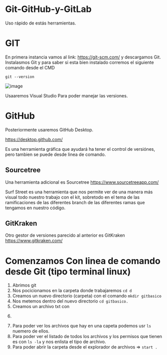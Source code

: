 # Git-GitHub-y-GitLab
Uso rápido de estás herramientas.

# GIT
En primera instancia vamos al link: https://git-scm.com/ y descargamos Git.
Instalasmos Git y para saber si esta bien instalado corremos el siguiente comando desde el CMD

```CMD
git --version
```
![image](https://user-images.githubusercontent.com/86896526/128102083-8433bbef-100b-4d95-b1fb-4227d4d958e3.png)


Usaaremos Visual Studio Para poder manejar las versiones.

# GitHub
Posteriormente usaremos GitHub Desktop.

https://desktop.github.com/

Es una herramienta gráfica que ayudará ha tener el control de versiónes, pero tambien se puede desde linea de comando.

## Sourcetree
Una herramienta adicional es Sourcetree
https://www.sourcetreeapp.com/

Surf Street es una herramienta que nos permite ver de una manera más visual todo nuestro trabajo con
el kit, sobretodo en el tema de las ramificaciones de las diferentes branch de las diferentes ramas
que tengamos en nuestro código.

## GitKraken
Otro gestor de versiones parecido al anterior es GitKraken
https://www.gitkraken.com/


# Comenzamos Con linea de comando desde Git (tipo terminal linux)
1. Abrimos git
2. Nos pocicionamos en la carpeta donde trabajaremos ```cd d```
3. Creamos un nuevo directorio (carpeta) con el comando ```mkdir gitbasico```
4. Nos metemos dentro del nuevo directorio ```cd gitbasico.```
5. Creamos un archivo txt con 
6. ```"touch file.txt"´´
7. Para poder ver los archivos que hay en una capeta podemos usr ```ls```  nuemero de ellos.
8. Para poder ver el listado de todos los archivos y los permisos que tienen es con ```ls -la``` y nos enlista el tipo de archivo.
9. Para poder abrir la carpeta desde el explorador de archivos => ```start .``` 
